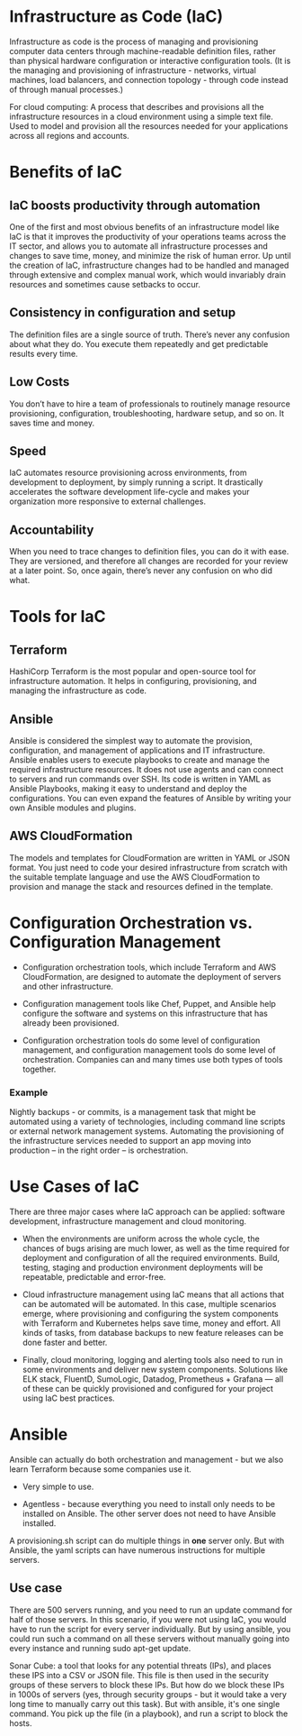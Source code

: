 # Infrastructure as Code (IaC)

Infrastructure as code is the process of managing and provisioning computer data centers through machine-readable definition files, rather than physical hardware configuration or interactive configuration tools. (It is the managing and provisioning of infrastructure - networks, virtual machines, load balancers, and connection topology - through code instead of through manual processes.)

For cloud computing: A process that describes and provisions all the infrastructure resources in a cloud environment using a simple text file. Used to model and provision all the resources needed for your applications across all regions and accounts.

# Benefits of IaC

## IaC boosts productivity through automation

One of the first and most obvious benefits of an infrastructure model like IaC is that it improves the productivity of your operations teams across the IT sector, and allows you to automate all infrastructure processes and changes to save time, money, and minimize the risk of human error. Up until the creation of IaC, infrastructure changes had to be handled and managed through extensive and complex manual work, which would invariably drain resources and sometimes cause setbacks to occur.

## Consistency in configuration and setup

The definition files are a single source of truth. There’s never any confusion about what they do. You execute them repeatedly and get predictable results every time.

## Low Costs

You don’t have to hire a team of professionals to routinely manage resource provisioning, configuration, troubleshooting, hardware setup, and so on. It saves time and money.

## Speed 

IaC automates resource provisioning across environments, from development to deployment, by simply running a script. It drastically accelerates the software development life-cycle and makes your organization more responsive to external challenges.

## Accountability

When you need to trace changes to definition files, you can do it with ease. They are versioned, and therefore all changes are recorded for your review at a later point. So, once again, there’s never any confusion on who did what.

# Tools for IaC

## Terraform

HashiCorp Terraform is the most popular and open-source tool for infrastructure automation. It helps in configuring, provisioning, and managing the infrastructure as code.

## Ansible

Ansible is considered the simplest way to automate the provision, configuration, and management of applications and IT infrastructure. Ansible enables users to execute playbooks to create and manage the required infrastructure resources. It does not use agents and can connect to servers and run commands over SSH. Its code is written in YAML as Ansible Playbooks, making it easy to understand and deploy the configurations. You can even expand the features of Ansible by writing your own Ansible modules and plugins.

## AWS CloudFormation

The models and templates for CloudFormation are written in YAML or JSON format. You just need to code your desired infrastructure from scratch with the suitable template language and use the AWS CloudFormation to provision and manage the stack and resources defined in the template.

# Configuration Orchestration vs. Configuration Management

* Configuration orchestration tools, which include Terraform and AWS CloudFormation, are designed to automate the deployment of servers and other infrastructure.

* Configuration management tools like Chef, Puppet, and Ansible help configure the software and systems on this infrastructure that has already been provisioned.

* Configuration orchestration tools do some level of configuration management, and configuration management tools do some level of orchestration. Companies can and many times use both types of tools together.

### Example

Nightly backups - or commits, is a management task that might be automated using a variety of technologies, including command line scripts or external network management systems. Automating the provisioning of the infrastructure services needed to support an app moving into production – in the right order – is orchestration.

# Use Cases of IaC

There are three major cases where IaC approach can be applied: software development, infrastructure management and cloud monitoring.

* When the environments are uniform across the whole cycle, the chances of bugs arising are much lower, as well as the time required for deployment and configuration of all the required environments. Build, testing, staging and production environment deployments will be repeatable, predictable and error-free.

* Cloud infrastructure management using IaC means that all actions that can be automated will be automated. In this case, multiple scenarios emerge, where provisioning and configuring the system components with Terraform and Kubernetes helps save time, money and effort. All kinds of tasks, from database backups to new feature releases can be done faster and better.

* Finally, cloud monitoring, logging and alerting tools also need to run in some environments and deliver new system components. Solutions like ELK stack, FluentD, SumoLogic, Datadog, Prometheus + Grafana — all of these can be quickly provisioned and configured for your project using IaC best practices.

# Ansible

Ansible can actually do both orchestration and management - but we also learn Terraform because some companies use it.

* Very simple to use.

* Agentless - because everything you need to install only needs to be installed on Ansible. The other server does not need to have Ansible installed. 

A provisioning.sh script can do multiple things in **one** server only. But with Ansible, the yaml scripts can have numerous instructions for multiple servers.

## Use case

There are 500 servers running, and you need to run an update command for half of those servers. In this scenario, if you were not using IaC, you would have to run the script for every server individually. But by using ansible, you could run such a command on all these servers without manually going into every instance and running sudo apt-get update.

Sonar Cube: a tool that looks for any potential threats (IPs), and places these IPS into a CSV or JSON file. This file is then used in the security groups of these servers to block these IPs. But how do we block these IPs in 1000s of servers (yes, through security groups - but it would take a very long time to manually carry out this task). But with ansible, it's one single command. You pick up the file (in a playbook), and run a script to block the hosts.